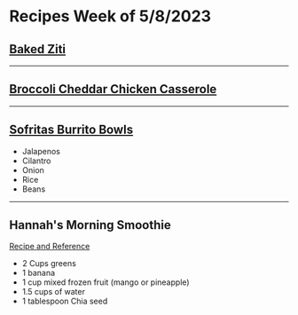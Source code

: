 # Recipes Week of 5/8/2023


## [Baked Ziti](./BakedZiti.md)

---

## [Broccoli Cheddar Chicken Casserole](./BroccoliCheddarChickenAndRice.md)

---

## [Sofritas Burrito Bowls](./sofritas.md)

- Jalapenos
- Cilantro
- Onion
- Rice
- Beans

---

## Hannah's Morning Smoothie

[Recipe and Reference](https://joyfoodsunshine.com/green-smoothie/)

- 2 Cups greens
- 1 banana
- 1 cup mixed frozen fruit (mango or pineapple)
- 1.5 cups of water
- 1 tablespoon Chia seed